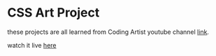 # CSS Art Project

these projects are all learned from Coding Artist youtube channel [link](https://www.youtube.com/playlist?list=PLNCevxogE3fjcsmPpyz1Ho9VyatKyJlgU).

watch it live [here](https://moonlit-brioche-a2f9f0.netlify.app/)
